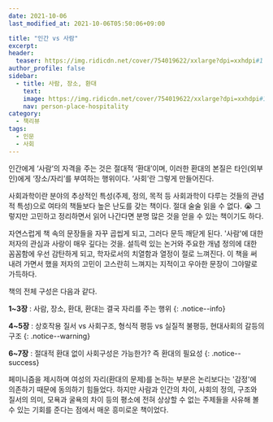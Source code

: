 ```yaml
---
date: 2021-10-06
last_modified_at: 2021-10-06T05:50:06+09:00

title: "인간 vs 사람"
excerpt:
header:
  teaser: https://img.ridicdn.net/cover/754019622/xxlarge?dpi=xxhdpi#1
author_profile: false
sidebar:
  - title: 사람, 장소, 환대
    text:
    image: https://img.ridicdn.net/cover/754019622/xxlarge?dpi=xxhdpi#1
    nav: person-place-hospitality
category:
  - 책리뷰
tags:
  - 인문
  - 사회
---
```

인간에게 ‘사람’의 자격을 주는 것은 절대적 ‘환대’이며, 이러한 환대의 본질은 타인(외부인)에게 ‘장소/자리’를 부여하는 행위이다. ‘사회’란 그렇게 만들어진다.  

사회과학이란 분야의 추상적인 특성(주제, 정의, 목적 등 사회과학이 다루는 것들의 관념적 특성)으로 여타의 책들보다 높은 난도를 갖는 책이다. 절대 술술 읽을 수 없다. 😭 그렇지만 고민하고 정리하면서 읽어 나간다면 분명 많은 것을 얻을 수 있는 책이기도 하다.  

자연스럽게 책 속의 문장들을 자꾸 곱씹게 되고, 그러다 문득 깨닫게 된다. '사람'에 대한 저자의 관심과 사랑이 매우 깊다는 것을. 설득력 있는 논거와 주요한 개념 정의에 대한 꼼꼼함에 우선 감탄하게 되고, 학자로서의 치열함과 열정이 절로 느껴진다. 이 책을 써 내려 가면서 했을 저자의 고민이 고스란히 느껴지는 지적이고 우아한 문장이 그야말로 가득하다.  

책의 전체 구성은 다음과 같다.  

**1~3장** : 사람, 장소, 환대, 환대는 결국 자리를 주는 행위
{: .notice--info}  

**4~5장** : 상호작용 질서 vs 사회구조, 형식적 평등 vs 실질적 불평등, 현대사회의 갈등의 구조
{: .notice--warning}  

**6~7장** : 절대적 환대 없이 사회구성은 가능한가? 즉 환대의 필요성
{: .notice--success}  

페미니즘을 제시하며 여성의 자리(환대의 문제)를 논하는 부분은 논리보다는 '감정'에 의존하기 때문에 동의하기 힘들었다. 하지만 사람과 인간의 차이, 사회의 정의, 구조와 질서의 의미, 모욕과 굴욕의 차이 등의 평소에 전혀 상상할 수 없는 주제들을 사유해 볼 수 있는 기회를 준다는 점에서 매운 흥미로운 책이었다.